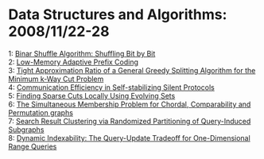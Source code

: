 # Data Structures and Algorithms: 2008/11/22-28  
1: [Binar Shuffle Algorithm: Shuffling Bit by Bit](https://doi.org/10.48550/arXiv.0811.3449)  
2: [Low-Memory Adaptive Prefix Coding](https://doi.org/10.48550/arXiv.0811.3602)  
3: [Tight Approximation Ratio of a General Greedy Splitting Algorithm for  the Minimum k-Way Cut Problem](https://doi.org/10.48550/arXiv.0811.3723)  
4: [Communication Efficiency in Self-stabilizing Silent Protocols](https://doi.org/10.48550/arXiv.0811.3760)  
5: [Finding Sparse Cuts Locally Using Evolving Sets](https://doi.org/10.48550/arXiv.0811.3779)  
6: [The Simultaneous Membership Problem for Chordal, Comparability and  Permutation graphs](https://doi.org/10.48550/arXiv.0811.4007)  
7: [Search Result Clustering via Randomized Partitioning of Query-Induced  Subgraphs](https://doi.org/10.48550/arXiv.0811.4186)  
8: [Dynamic Indexability: The Query-Update Tradeoff for One-Dimensional  Range Queries](https://doi.org/10.48550/arXiv.0811.4346)  